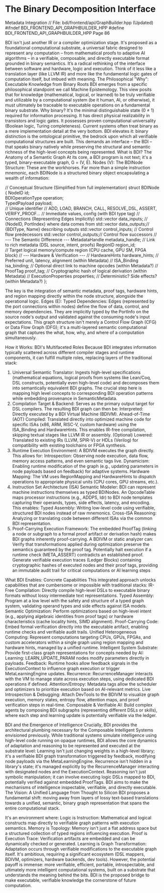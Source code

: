 # The Binary Decomposition Interface

  Metadata Integration
 // File: bdi/frontend/api/GraphBuilder.hpp (Updated)
 #ifndef BDI_FRONTEND_API_GRAPHBUILDER_HPP
 #define BDI_FRONTEND_API_GRAPHBUILDER_HPP
 Page 86

 BDI isn't just another IR or a compiler optimization stage. It's proposed as a foundational computational substrate, a universal fabric designed to
 represent any computation – from mathematical proofs to adaptive AI algorithms – in a verifiable, composable, and directly executable format grounded in
 binary semantics. It’s a radical rethinking of the interface between software and hardware, logic and execution.
 Think of it less like a translation layer (like LLVM IR) and more like the fundamental logic gates of computation itself, but imbued with meaning.
 The Philosophical "Why": Executable Knowledge from Binary Roots
 BDI emerges from a specific philosophical standpoint we call Machine Epistemology. This view posits that for knowledge (mathematical, logical, or
 learned) to be truly verifiable and utilizable by a computational system (be it human, AI, or otherwise), it must ultimately be traceable to executable
 operations on a fundamental binary substrate.
 Why binary? 
 It's the minimal distinguishable state (0 ≠ 1) required for information processing.
 It has direct physical realizability in transistors and logic gates.
 It possesses proven computational universality (Boolean logic, Turing completeness).
 Current systems often treat binary as a mere implementation detail at the very bottom. BDI elevates it: binary distinction is the ontological primitive, the
 bedrock upon which all verifiable computational structures are built. This demands an interface – the BDI – that speaks binary natively while preserving the
 structural and semantic richness of the high-level concepts being represented.
 What is BDI? The Anatomy of a Semantic Graph
 At its core, a BDI program is not text; it's a typed, binary-executable graph, G = (V, E).
 Nodes (V): The BDINode Structure: These are the workhorses. Far more than a simple instruction mnemonic, each BDINode is a structured binary
 object encapsulating a wealth of information:
 
 // Conceptual Structure (Simplified from full implementation) 
struct BDINode { 
    NodeID id;                      
    BDIOperationType operation;     
    TypedPayload payload;           
// Unique identifier 
// ADD, LOAD, BRANCH, CALL, RESOLVE_DSL, ASSERT, VERIFY_PROOF... 
// Immediate values, config (with BDI type tag) 
// Connections (Representing Edges Implicitly) 
std::vector<PortRef> data_inputs; // {NodeID, PortIndex} where data comes from 
std::vector<PortInfo> data_outputs;// {BDIType, Name} describing outputs 
std::vector<NodeID> control_inputs; // Control flow predecessors 
std::vector<NodeID> control_outputs;// Control flow successors 
// --- The Semantic Difference --- 
    MetadataHandle metadata_handle; // Link to rich metadata (DSL source, intent, proofs) 
    RegionID region_id;             
// Target logical memory/compute region (CPU cache, GPU SM, FPGA block) 
// --- Hardware & Verification --- 
// HardwareHints hardware_hints; // Preferred unit, latency, alignment (within Metadata) 
// ISA_Binding isa_binding;    // Optional direct link to machine opcodes (within Metadata?) 
// ProofTag proof_tag;        // Cryptographic hash of logical derivation (within Metadata) 
// ExecutionProperties properties; // Deterministic? Side effects? (within Metadata?) 
}; 

The key is the integration of semantic metadata, proof tags, hardware hints, and region mapping directly within the node structure, alongside the
 operational logic.
 Edges (E): Typed Dependencies: Edges (represented by the port connections within nodes) define the flow of data, control, and memory
 dependencies. They are implicitly typed by the PortInfo on the source node's output and validated against the consuming node's input expectations.
 This graph structure isn't merely a Control Flow Graph (CFG) or Data Flow Graph (DFG); it's a multi-layered semantic computational graph that
 captures the what, how, why, and where of a computation simultaneously.
 
 How it Works: BDI's Multifaceted Roles
 Because BDI integrates information typically scattered across different compiler stages and runtime components, it can fulfill multiple roles, replacing
 layers of the traditional stack:
 1. Universal Semantic Translator: Ingests high-level specifications (mathematical equations, logical proofs from systems like Lean/Coq, DSL
 constructs, potentially even high-level code) and decomposes them into semantically equivalent BDI graphs. The crucial step here is mapping high
level concepts to corresponding BDI operation patterns while embedding provenance in SemanticMetadata.
 2. Compilation Target & Backend: Serves as the primary output target for DSL compilers. The resulting BDI graph can then be:
 Interpreted: Directly executed by a BDI Virtual Machine (BDIVM).
 Ahead-of-Time (AOT) Compiled: Translated directly into optimized machine code for specific ISAs (x86, ARM, RISC-V, custom hardware)
 using the ISA_Binding and HardwareHints. This enables IR-free compilation, skipping textual stages like LLVM IR or assembly.
 (Optional) Lowered: Translated to existing IRs (LLVM, SPIR-V) or HDLs (Verilog) for compatibility with existing toolchains or FPGA
 synthesis.
 3. Runtime Execution Environment: A BDIVM executes the graph directly. This allows for:
 Introspection: Observing node execution, data flow, memory access patterns, and even semantic tags live.
 Dynamicism: Enabling runtime modification of the graph (e.g., updating parameters in node payloads based on feedback) for adaptive
 systems.
 Hardware Mapping: The VM uses RegionMapping and HardwareHints to dispatch operations to appropriate physical units (CPU cores, GPU
 streams, etc.).
 4. Instruction Set Architecture (ISA) Semantic Modeler: BDI can represent machine instructions themselves as typed BDINodes. An OpcodeTable
 maps processor instructions (e.g., ADDPS, ldr) to BDI node templates capturing their operands, types, side effects, latency, and encoding. This
 enables:
 Typed Assembly: Writing low-level code using verifiable, structured BDI nodes instead of raw mnemonics.
 Cross-ISA Reasoning: Analyzing or translating code between different ISAs via the common BDI representation.
 5. Proof-Carrying Execution Framework: The embedded ProofTag (linking a node or subgraph to a formal proof artifact or derivation hash) makes
 BDI graphs inherently proof-carrying. A BDIVM or static analyzer can:
 Verify that transformations applied during optimization preserve the semantics guaranteed by the proof tag.
 Potentially halt execution if a runtime check (META_ASSERT) contradicts an established proof.
 Generate verifiable execution traces (Ledger Blocks) containing cryptographic hashes of executed nodes and their proof tags, providing an
 immutable audit trail for critical computations or AI learning steps

 What BDI Enables: Concrete Capabilities
 This integrated approach unlocks capabilities that are cumbersome or impossible with traditional stacks:
 IR-Free Compilation: Directly compile high-level DSLs to executable binary formats without lossy intermediate text representations.
 Typed Assembly: Program at a low level with the safety and structure of a typed graph system, validating operand types and side effects against ISA
 models.
 Semantic Optimization: Perform optimizations based on high-level intent (e.g., applying algebraic identities from proof tags) or hardware
 characteristics (cache locality hints, SIMD alignment).
Proof-Carrying Code: Embed formal verification directly into the executable artifact, enabling runtime checks and verifiable audit trails.
 Unified Heterogeneous Computing: Represent computations targeting CPUs, GPUs, FPGAs, and custom accelerators within a single graph using
 region mapping and hardware hints, managed by a unified runtime.
 Intelligent System Substrate: Provide first-class graph representations for concepts needed by AI:
 Learning: LEARN_UPDATE_PARAM nodes modify parameters directly in payloads.
 Feedback: Runtime hooks allow feedback signals in the ExecutionContext to influence graph execution or trigger MetaLearningEngine
 updates.
 Recurrence: RecurrenceManager interacts with the VM to manage state across execution steps, using dedicated BDI operations if defined.
 Attention/Entropy: Metadata tags allow the scheduler and optimizers to prioritize execution based on AI-relevant metrics.
 Live Introspection & Debugging: Attach DevTools to the BDIVM to visualize graph execution, memory states, entropy flow, attention maps, and
 proof verification steps in real-time.
 Composable & Verifiable AI: Build complex agents by composing BDI subgraphs (representing different DSLs or skills), where each step and
 learning update is potentially verifiable via the ledger.
 
 BDI and the Emergence of Intelligence
 Crucially, BDI provides the architectural plumbing necessary for the Composable Intelligent Systems envisioned previously. While traditional systems
 simulate intelligence using high-level code running on opaque runtimes, BDI allows the core dynamics of adaptation and reasoning to be represented and
 executed at the substrate level:
 Learning isn't just changing weights in a high-level library; it's a verifiable BDI graph transformation triggered by feedback, modifying node payloads
 via the MetaLearningEngine.
 Recurrence isn't hidden in a library's state; it's managed explicitly by the RecurrenceManager interacting with designated nodes and the
 ExecutionContext.
 Reasoning isn't just symbolic manipulation; it can involve executing logic DSLs mapped to BDI, potentially verified against embedded ProofTags.
 BDI aims to make the mechanisms of intelligence inspectable, verifiable, and directly executable.
 The Vision: A Unified Language from Thought to Silicon
 BDI proposes a fundamental shift: moving away from layers of lossy text-based translations towards a unified, semantic, binary graph representation that
 spans the entire computational stack.
 
 It's an environment where:
 Logic is Instruction: Mathematical and logical constructs map directly to verifiable graph patterns with execution semantics.
 Memory is Topology: Memory isn't just a flat address space but a structured collection of typed regions influencing execution.
 Proof is Execution Trace: Verification artifacts are embedded and can be dynamically checked or generated.
 Learning is Graph Transformation: Adaptation occurs through verifiable modifications to the executable graph itself.
 It's ambitious, requiring a significant ecosystem (DSL mappers, BDIVM, optimizers, hardware backends, dev tools). However, the potential payoff is
 immense: more verifiable, efficient, portable, introspectable, and ultimately more intelligent computational systems, built on a substrate that understands the
 meaning behind the bits. BDI is the proposed bridge to make executable, verifiable knowledge the cornerstone of future computation.
